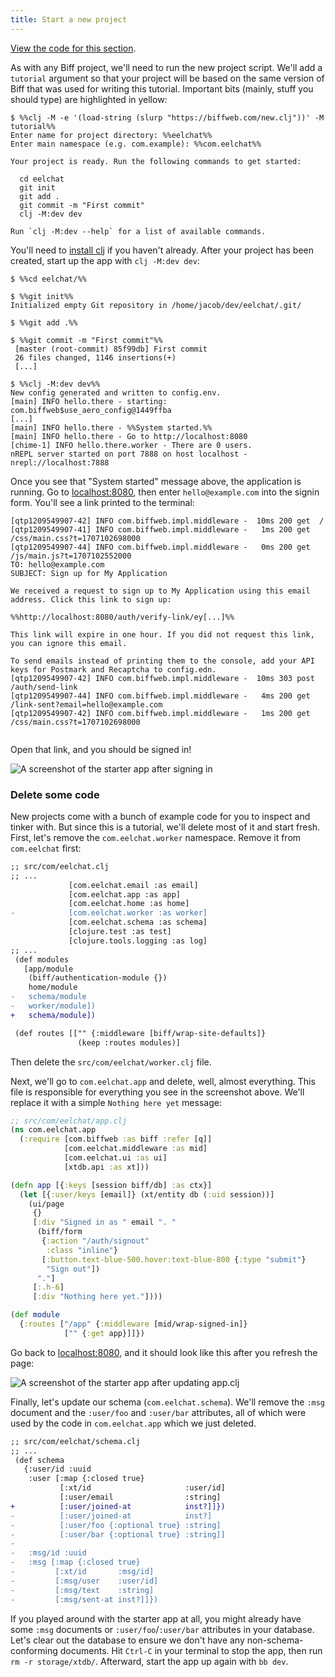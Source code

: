 ```yaml
---
title: Start a new project
---
```


[View the code for this section](https://github.com/jacobobryant/eelchat/commit/1110f0764b81ecfe1b088ee9d286c985d14b349b).

As with any Biff project, we'll need to run the new project script. We'll add a
`tutorial` argument so that your project will be based on the same version of
Biff that was used for writing this tutorial. Important bits (mainly, stuff you
should type) are highlighted in yellow:

```plain
$ %%clj -M -e '(load-string (slurp "https://biffweb.com/new.clj"))' -M tutorial%%
Enter name for project directory: %%eelchat%%
Enter main namespace (e.g. com.example): %%com.eelchat%%

Your project is ready. Run the following commands to get started:

  cd eelchat
  git init
  git add .
  git commit -m "First commit"
  clj -M:dev dev

Run `clj -M:dev --help` for a list of available commands.
```

You'll need to
[install clj](https://clojure.org/guides/install_clojure) if you
haven't already. After your project has been created, start up the app with
`clj -M:dev dev`:

```plain
$ %%cd eelchat/%%

$ %%git init%%
Initialized empty Git repository in /home/jacob/dev/eelchat/.git/

$ %%git add .%%

$ %%git commit -m "First commit"%%
 [master (root-commit) 85f99db] First commit
 26 files changed, 1146 insertions(+)
 [...]

$ %%clj -M:dev dev%%
New config generated and written to config.env.
[main] INFO hello.there - starting: com.biffweb$use_aero_config@1449ffba
[...]
[main] INFO hello.there - %%System started.%%
[main] INFO hello.there - Go to http://localhost:8080
[chime-1] INFO hello.there.worker - There are 0 users.
nREPL server started on port 7888 on host localhost - nrepl://localhost:7888
```

Once you see that "System started" message above, the application is running.
Go to [localhost:8080](http://localhost:8080), then enter `hello@example.com`
into the signin form. You'll see a link printed to the terminal:

```plain
[qtp1209549907-42] INFO com.biffweb.impl.middleware -  10ms 200 get  /
[qtp1209549907-41] INFO com.biffweb.impl.middleware -   1ms 200 get  /css/main.css?t=1707102698000
[qtp1209549907-44] INFO com.biffweb.impl.middleware -   0ms 200 get  /js/main.js?t=1707102552000
TO: hello@example.com
SUBJECT: Sign up for My Application

We received a request to sign up to My Application using this email address. Click this link to sign up:

%%http://localhost:8080/auth/verify-link/ey[...]%%

This link will expire in one hour. If you did not request this link, you can ignore this email.

To send emails instead of printing them to the console, add your API keys for Postmark and Recaptcha to config.edn.
[qtp1209549907-42] INFO com.biffweb.impl.middleware -  10ms 303 post /auth/send-link
[qtp1209549907-44] INFO com.biffweb.impl.middleware -   4ms 200 get  /link-sent?email=hello@example.com
[qtp1209549907-42] INFO com.biffweb.impl.middleware -   1ms 200 get  /css/main.css?t=1707102698000


```



Open that link, and you should be signed in!

![A screenshot of the starter app after signing in](/img/tutorial/signed-in.png)

### Delete some code

New projects come with a bunch of example code for you to inspect and tinker
with. But since this is a tutorial, we'll delete most of it and start fresh. First,
let's remove the `com.eelchat.worker` namespace. Remove it from `com.eelchat` first:

```diff
;; src/com/eelchat.clj
;; ...
             [com.eelchat.email :as email]
             [com.eelchat.app :as app]
             [com.eelchat.home :as home]
-            [com.eelchat.worker :as worker]
             [com.eelchat.schema :as schema]
             [clojure.test :as test]
             [clojure.tools.logging :as log]
;; ...
 (def modules
   [app/module
    (biff/authentication-module {})
    home/module
-   schema/module
-   worker/module])
+   schema/module])

 (def routes [["" {:middleware [biff/wrap-site-defaults]}
               (keep :routes modules)]
```

Then delete the `src/com/eelchat/worker.clj` file.

Next, we'll go to `com.eelchat.app` and delete, well, almost everything.
This file is responsible for everything you see in the screenshot above. We'll replace it
with a simple `Nothing here yet` message:

```clojure
;; src/com/eelchat/app.clj
(ns com.eelchat.app
  (:require [com.biffweb :as biff :refer [q]]
            [com.eelchat.middleware :as mid]
            [com.eelchat.ui :as ui]
            [xtdb.api :as xt]))

(defn app [{:keys [session biff/db] :as ctx}]
  (let [{:user/keys [email]} (xt/entity db (:uid session))]
    (ui/page
     {}
     [:div "Signed in as " email ". "
      (biff/form
       {:action "/auth/signout"
        :class "inline"}
       [:button.text-blue-500.hover:text-blue-800 {:type "submit"}
        "Sign out"])
      "."]
     [:.h-6]
     [:div "Nothing here yet."])))

(def module
  {:routes ["/app" {:middleware [mid/wrap-signed-in]}
            ["" {:get app}]]})
```

Go back to [localhost:8080](http://localhost:8080), and it should look like
this after you refresh the page:

![A screenshot of the starter app after updating app.clj](/img/tutorial/nothing-here-yet.png)

Finally, let's update our schema (`com.eelchat.schema`). We'll remove the
`:msg` document and the `:user/foo` and `:user/bar` attributes, all of which
were used by the code in `com.eelchat.app` which we just deleted.

```diff
;; src/com/eelchat/schema.clj
;; ...
 (def schema
   {:user/id :uuid
    :user [:map {:closed true}
           [:xt/id                     :user/id]
           [:user/email                :string]
+          [:user/joined-at            inst?]]})
-          [:user/joined-at            inst?]
-          [:user/foo {:optional true} :string]
-          [:user/bar {:optional true} :string]]
-
-   :msg/id :uuid
-   :msg [:map {:closed true}
-         [:xt/id       :msg/id]
-         [:msg/user    :user/id]
-         [:msg/text    :string]
-         [:msg/sent-at inst?]]})
```

If you played around with the starter app at all, you might already have some
`:msg` documents or `:user/foo`/`:user/bar` attributes in your database. Let's
clear out the database to ensure we don't have any non-schema-conforming
documents. Hit `Ctrl-C` in your terminal to stop the app, then run
`rm -r storage/xtdb/`. Afterward, start the app up again with `bb dev`.
